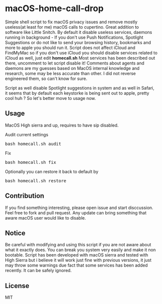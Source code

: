 # macOS-home-call-drop
Simple shell script to fix macOS privacy issues and remove mostly useless(at least for me) macOS calls to cupertino. Great addition to software like Little Snitch. By default it disable useless services, daemons running in background - If you don't use Push Notifications, Spotlight Suggestions or do not like to send your browsing history, bookmarks and more to apple you should run it. Script does not affect iCloud and FindMyMac so if you don't use iCloud you should disable services related to iCloud as well, just edit <b>homecall.sh</b> Most services has been described out there, uncomment to let script disable it! Comments about agents and daemons are my guesses based on MacOS internal knowledge and research, some may be less accurate than other. I did not reverse engineered them, so can't know for sure. 

Script as well disable Spotlight suggestions in system and as well in Safari, it seems that by default each keystorke is being sent out to apple, pretty cool huh ? So let's better move to usage now.

## Usage
MacOS High sierra and up, requires to have sip disabled.

Audit current settings
<pre>
bash homecall.sh audit
</pre>

Fix
<pre>
bash homecall.sh fix
</pre>

Optionally you can restore it back to default by
<pre>
bash homecall.sh restore
</pre>

## Contribution
If you find something interesting, please open issue and start disccussion. Feel free to fork and pull request. Any update can bring something that aware macOS user would like to disable.

## Notice
Be careful with modifying and using this script if you are not aware about what it exactly does. You can break you system very easily and make it non bootable. Script has been developed with macOS sierra and tested with High Sierra but i believe it will work just fine with previous versions, it just may throw some warnings due fact that some services has been added recently. It can be safely ignored.

## License
MIT
